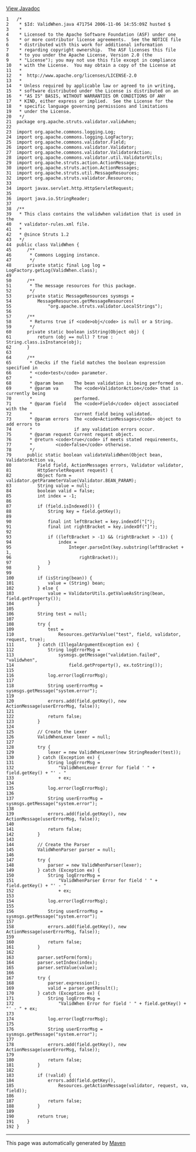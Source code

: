 [View Javadoc](../../../../../../apidocs/org/apache/struts/validator/validwhen/ValidWhen.html.md)


    1   /*
    2    * $Id: ValidWhen.java 471754 2006-11-06 14:55:09Z husted $
    3    *
    4    * Licensed to the Apache Software Foundation (ASF) under one
    5    * or more contributor license agreements.  See the NOTICE file
    6    * distributed with this work for additional information
    7    * regarding copyright ownership.  The ASF licenses this file
    8    * to you under the Apache License, Version 2.0 (the
    9    * "License"); you may not use this file except in compliance
    10   * with the License.  You may obtain a copy of the License at
    11   *
    12   *  http://www.apache.org/licenses/LICENSE-2.0
    13   *
    14   * Unless required by applicable law or agreed to in writing,
    15   * software distributed under the License is distributed on an
    16   * "AS IS" BASIS, WITHOUT WARRANTIES OR CONDITIONS OF ANY
    17   * KIND, either express or implied.  See the License for the
    18   * specific language governing permissions and limitations
    19   * under the License.
    20   */
    21  package org.apache.struts.validator.validwhen;
    22  
    23  import org.apache.commons.logging.Log;
    24  import org.apache.commons.logging.LogFactory;
    25  import org.apache.commons.validator.Field;
    26  import org.apache.commons.validator.Validator;
    27  import org.apache.commons.validator.ValidatorAction;
    28  import org.apache.commons.validator.util.ValidatorUtils;
    29  import org.apache.struts.action.ActionMessage;
    30  import org.apache.struts.action.ActionMessages;
    31  import org.apache.struts.util.MessageResources;
    32  import org.apache.struts.validator.Resources;
    33  
    34  import javax.servlet.http.HttpServletRequest;
    35  
    36  import java.io.StringReader;
    37  
    38  /**
    39   * This class contains the validwhen validation that is used in the
    40   * validator-rules.xml file.
    41   *
    42   * @since Struts 1.2
    43   */
    44  public class ValidWhen {
    45      /**
    46       * Commons Logging instance.
    47       */
    48      private static final Log log = LogFactory.getLog(ValidWhen.class);
    49  
    50      /**
    51       * The message resources for this package.
    52       */
    53      private static MessageResources sysmsgs =
    54          MessageResources.getMessageResources(
    55              "org.apache.struts.validator.LocalStrings");
    56  
    57      /**
    58       * Returns true if <code>obj</code> is null or a String.
    59       */
    60      private static boolean isString(Object obj) {
    61          return (obj == null) ? true : String.class.isInstance(obj);
    62      }
    63  
    64      /**
    65       * Checks if the field matches the boolean expression specified in
    66       * <code>test</code> parameter.
    67       *
    68       * @param bean    The bean validation is being performed on.
    69       * @param va      The <code>ValidatorAction</code> that is currently being
    70       *                performed.
    71       * @param field   The <code>Field</code> object associated with the
    72       *                current field being validated.
    73       * @param errors  The <code>ActionMessages</code> object to add errors to
    74       *                if any validation errors occur.
    75       * @param request Current request object.
    76       * @return <code>true</code> if meets stated requirements,
    77       *         <code>false</code> otherwise.
    78       */
    79      public static boolean validateValidWhen(Object bean, ValidatorAction va,
    80          Field field, ActionMessages errors, Validator validator,
    81          HttpServletRequest request) {
    82          Object form = validator.getParameterValue(Validator.BEAN_PARAM);
    83          String value = null;
    84          boolean valid = false;
    85          int index = -1;
    86  
    87          if (field.isIndexed()) {
    88              String key = field.getKey();
    89  
    90              final int leftBracket = key.indexOf("[");
    91              final int rightBracket = key.indexOf("]");
    92  
    93              if ((leftBracket > -1) && (rightBracket > -1)) {
    94                  index =
    95                      Integer.parseInt(key.substring(leftBracket + 1,
    96                          rightBracket));
    97              }
    98          }
    99  
    100         if (isString(bean)) {
    101             value = (String) bean;
    102         } else {
    103             value = ValidatorUtils.getValueAsString(bean, field.getProperty());
    104         }
    105 
    106         String test = null;
    107 
    108         try {
    109             test =
    110                 Resources.getVarValue("test", field, validator, request, true);
    111         } catch (IllegalArgumentException ex) {
    112             String logErrorMsg =
    113                 sysmsgs.getMessage("validation.failed", "validwhen",
    114                     field.getProperty(), ex.toString());
    115 
    116             log.error(logErrorMsg);
    117 
    118             String userErrorMsg = sysmsgs.getMessage("system.error");
    119 
    120             errors.add(field.getKey(), new ActionMessage(userErrorMsg, false));
    121 
    122             return false;
    123         }
    124 
    125         // Create the Lexer
    126         ValidWhenLexer lexer = null;
    127 
    128         try {
    129             lexer = new ValidWhenLexer(new StringReader(test));
    130         } catch (Exception ex) {
    131             String logErrorMsg =
    132                 "ValidWhenLexer Error for field ' " + field.getKey() + "' - "
    133                 + ex;
    134 
    135             log.error(logErrorMsg);
    136 
    137             String userErrorMsg = sysmsgs.getMessage("system.error");
    138 
    139             errors.add(field.getKey(), new ActionMessage(userErrorMsg, false));
    140 
    141             return false;
    142         }
    143 
    144         // Create the Parser
    145         ValidWhenParser parser = null;
    146 
    147         try {
    148             parser = new ValidWhenParser(lexer);
    149         } catch (Exception ex) {
    150             String logErrorMsg =
    151                 "ValidWhenParser Error for field ' " + field.getKey() + "' - "
    152                 + ex;
    153 
    154             log.error(logErrorMsg);
    155 
    156             String userErrorMsg = sysmsgs.getMessage("system.error");
    157 
    158             errors.add(field.getKey(), new ActionMessage(userErrorMsg, false));
    159 
    160             return false;
    161         }
    162 
    163         parser.setForm(form);
    164         parser.setIndex(index);
    165         parser.setValue(value);
    166 
    167         try {
    168             parser.expression();
    169             valid = parser.getResult();
    170         } catch (Exception ex) {
    171             String logErrorMsg =
    172                 "ValidWhen Error for field ' " + field.getKey() + "' - " + ex;
    173 
    174             log.error(logErrorMsg);
    175 
    176             String userErrorMsg = sysmsgs.getMessage("system.error");
    177 
    178             errors.add(field.getKey(), new ActionMessage(userErrorMsg, false));
    179 
    180             return false;
    181         }
    182 
    183         if (!valid) {
    184             errors.add(field.getKey(),
    185                 Resources.getActionMessage(validator, request, va, field));
    186 
    187             return false;
    188         }
    189 
    190         return true;
    191     }
    192 }

------------------------------------------------------------------------

This page was automatically generated by [Maven](http://maven.apache.org/)
